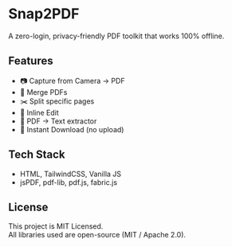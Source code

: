 # Snap2PDF

A zero-login, privacy-friendly PDF toolkit that works 100% offline.

## Features
- 📷 Capture from Camera → PDF  
- 🔀 Merge PDFs  
- ✂️ Split specific pages  
- 📝 Inline Edit  
- 📄 PDF → Text extractor  
- 💾 Instant Download (no upload)

## Tech Stack
- HTML, TailwindCSS, Vanilla JS  
- jsPDF, pdf-lib, pdf.js, fabric.js  

## License
This project is MIT Licensed.  
All libraries used are open-source (MIT / Apache 2.0).
